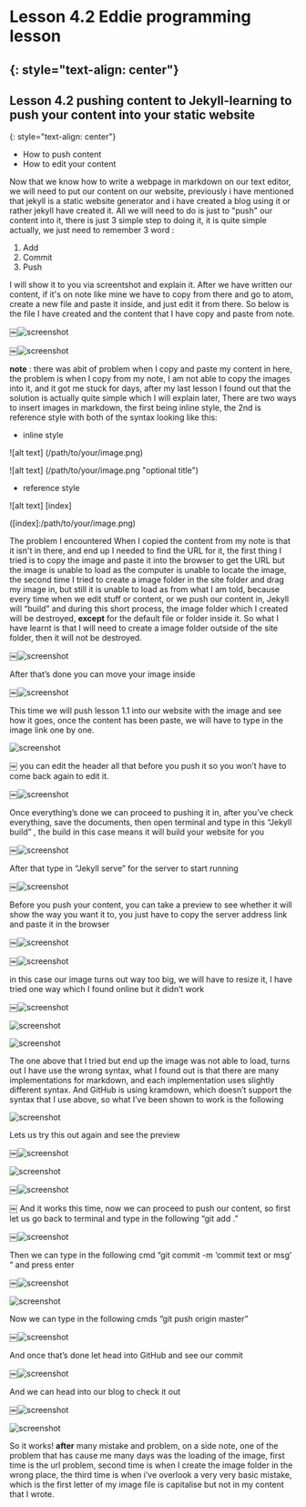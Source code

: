 # Lesson 4.2 Eddie programming lesson
{: style="text-align: center"}
----------------------------------------

## Lesson 4.2 pushing content to Jekyll-learning to push your content into your static website
{: style="text-align: center"}



- How to push content
- How to edit your content




Now that we know how to write a webpage in markdown on our text editor, we will need to put our content on our website, previously i have mentioned that jekyll is a static website generator and i have created a blog using it or rather jekyll have created it.
All we will need to do is just to "push" our content into it, there is just 3 simple step to doing it, it is quite simple actually, we just need to remember 3 word :

1. Add
2. Commit
3. Push

I will show it to you via screentshot and explain it.
After we have written our content, if it's on note like mine we have to copy from there and go to atom, create a new file and paste it inside, and just edit it from there. So below is the file I have created and the content that I have copy and paste from note.

￼![screenshot][id]

[id]:/images/Lesson4.2/Photo1.png

￼![screenshot][id1]

[id1]:/images/Lesson4.2/Photo2.png

**note** : there was abit of problem when I copy and paste my content in here, the problem is when I copy from my note, I am not able to copy the images into it, and it got me stuck for days, after my last lesson I found out that the solution is actually quite simple which I will explain later, There are two ways to insert images in markdown, the first being inline style, the 2nd is reference style with both of the syntax looking like this:

- inline style

![alt text] (/path/to/your/image.png)

![alt text] (/path/to/your/image.png "optional title")

- reference style

![alt text] [index]

([index]:/path/to/your/image.png)

The problem I encountered When I copied the content from my note is that it isn't in there, and end up I needed to find the URL for it, the first thing I tried is to copy the image and paste it into the browser to get the URL but the image is unable to load as the computer is unable to locate the image, the second time I tried to create a image folder in the site folder and drag my image in, but still it is unable to load as from what I am told, because every time when we edit stuff or content, or we push our content in, Jekyll will “build” and during this short process, the image folder which I created will be destroyed, **except** for the default file or folder inside it. So what I have learnt is that I will need to create a image folder outside of the site folder, then it will not be destroyed.

￼![screenshot][id2]

[id2]:/images/Lesson4.2/Photo3.png

After that’s done you can move your image inside

￼![screenshot][id3]

[id3]:/images/Lesson4.2/Photo4.png

This time we will push lesson 1.1 into our website with the image and see how it goes, once the content has been paste, we will have to type in the image link one by one.

![screenshot][id4]

[id4]:/images/Lesson4.2/Photo5.png
￼
you can edit the header all that before you push it so you won’t have to come back again to edit it.

￼![screenshot][id5]

[id5]:/images/Lesson4.2/Photo6.png

Once everything’s done we can proceed to pushing it in, after you’ve check everything, save the documents, then open terminal and type in this “Jekyll build” , the build in this case means it will build your website for you

￼![screenshot][id6]

[id6]:/images/Lesson4.2/Photo7.png

After that type in “Jekyll serve” for the server to start running

￼![screenshot][id7]

[id7]:/images/Lesson4.2/Photo8.png

Before you push your content, you can take a preview to see whether it will show the way you want it to, you just have to copy the server address link and paste it in the browser

￼![screenshot][id8]

[id8]:/images/Lesson4.2/Photo9.png

￼![screenshot][id9]

[id9]:/images/Lesson4.2/Photo10.png

in this case our image turns out way too big, we will have to resize it, I have tried one way which I found online but it didn’t work

￼![screenshot][id10]

[id10]:/images/Lesson4.2/Photo11.png

![screenshot][id11]

[id11]:/images/Lesson4.2/Photo12.png

![screenshot][id12]

[id12]:/images/Lesson4.2/Photo13.png

The one above that I tried but end up the image was not able to load, turns out I have use the wrong syntax, what I found out is that there are many implementations for markdown, and each implementation uses slightly different syntax. And GitHub is using kramdown, which doesn’t support the syntax that I use above, so what I’ve been shown to work is the following

![screenshot][id13]

[id13]:/images/Lesson4.2/Photo14.png

Lets us try this out again and see the preview

￼![screenshot][id14]

[id14]:/images/Lesson4.2/Photo15.png

![screenshot][id15]

[id15]:/images/Lesson4.2/Photo16.png

￼![screenshot][id16]

[id16]:/images/Lesson4.2/Photo17.png

￼
And it works this time, now we can proceed to push our content, so first let us go back to terminal and type in the following “git add .”

￼![screenshot][id17]

[id17]:/images/Lesson4.2/Photo18.png

Then we can type in the following cmd “git commit -m ‘commit text or msg’ “ and press enter

￼![screenshot][id18]

[id18]:/images/Lesson4.2/Photo19.png


![screenshot][id19]

[id19]:/images/Lesson4.2/Photo20.png

Now we can type in the following cmds “git push origin master”

￼![screenshot][id20]

[id20]:/images/Lesson4.2/Photo21.png

And once that’s done let head into GitHub and see our commit

￼![screenshot][id21]

[id21]:/images/Lesson4.2/Photo22.png

And we can head into our blog to check it out

￼![screenshot][id22]

[id22]:/images/Lesson4.2/Photo23.png

![screenshot][id23]

[id23]:/images/Lesson4.2/Photo24.png

So it works! **after** many mistake and problem, on a side note, one of the problem that has cause me many days was the loading of the image, first time is the url problem, second time is when I create the image folder in the wrong place, the third time is when i’ve overlook a very very basic mistake, which is the first letter of my image file is capitalise but not in my content that I wrote.
